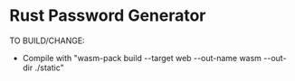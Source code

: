# Rust Password Generator



TO BUILD/CHANGE:

* Compile with "wasm-pack build --target web --out-name wasm --out-dir ./static"
